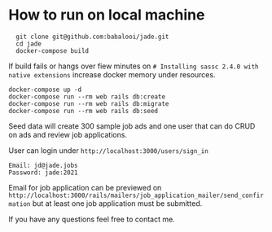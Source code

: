 # How to run on local machine

```
  git clone git@github.com:babalooi/jade.git
  cd jade
  docker-compose build
```

If build fails or hangs over fiew minutes on `# Installing sassc 2.4.0 with native extensions` increase docker memory under resources.

```
docker-compose up -d
docker-compose run --rm web rails db:create
docker-compose run --rm web rails db:migrate
docker-compose run --rm web rails db:seed
```

Seed data will create 300 sample job ads and one user that can do CRUD on ads and review job applications.

User can login under `http://localhost:3000/users/sign_in`
```
Email: jd@jade.jobs
Password: jade:2021
```

Email for job application can be previewed on `http://localhost:3000/rails/mailers/job_application_mailer/send_confirmation` but at least one job application must be submitted.

If you have any questions feel free to contact me.
